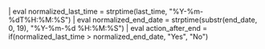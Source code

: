 | eval normalized_last_time = strptime(last_time, "%Y-%m-%dT%H:%M:%S")
| eval normalized_end_date = strptime(substr(end_date, 0, 19), "%Y-%m-%d %H:%M:%S")
| eval action_after_end = if(normalized_last_time > normalized_end_date, "Yes", "No")
